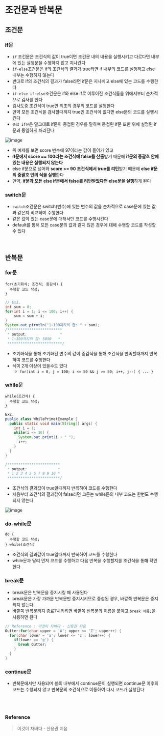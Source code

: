 # 조건문과 반복문
## 조건문
### if문
* `if` 조건문은 조건식의 값이 true이면 조건문 내의 내용을 실행시키고 다르다면 내부에 있는 실행문을 수행하지 않고 지나간다
* `if-else`조건문은 if의 조건식의 결과가 true라면 if 내부의 코드를 실행하고 else 내부는 수행하지 않는다
* 반대로 if의 조건식의 결과가 false라면 if문은 지나치고  else에 있는 코드를 수행한다
* `if-else if-else`조건문은 if와 else if로 이루어진 조건식들을 위에서부터 순차적으로 검사를 한다
* 검사도중 조건식이 true인 최초의 경우의 코드를 실행한다
* 만약 모든 조건식을 검사할때까지 true인 조건식이 없다면 else문의 코드를 실행시킨다
* `중첩 if문`은 말그대로 if문이 중첩된 경우를 말하며 중첩된 if문 또한 위에 설명된 if문과 동일하게 처리된다

![image](https://user-images.githubusercontent.com/62369538/149642737-f205a23d-b558-4030-8d3c-1bcef4420759.png)

* 위 예제를 보면 score 변수에 97이라는 값이 들어가 있고
* **if문에서 score == 100라는 조건식에 false를 산출**받기 때문에 **if문의 중괄호 안에 있는 내용은 실행되지 않는다**
* else if문으로 넘어와 **score >= 90 조건식에서 true를 리턴**받기 때문에 **else if문의 중괄호 안의 식을 실행**한다
* 만약, **if문과 모든 else if문에서 false를 리턴받았다면 else문을 실행**하게 된다

### switch문
* `switch`조건문은 switch(변수)에 있는 변수의 값을 순차적으로 case문에 있는 값과 같은지 비교하며 수행한다
* 같은 값이 있는 case문에 대해서만 코드를 수행시킨다
* default를 통해 모든 case문의 값과 같지 않은 경우에 대해 수행할 코드를 작성할 수 있다

</br>

## 반복문
### for문
    for(초기화식; 조건식; 증감식) {
      수행할 코드 작성;
    }

```java
// Ex1.
int sum = 0;
for(int i = 1; i <= 100; i++) {
    sum = sum + i;
}
System.out.pirntln("1~100까지의 합: " + sum);
/*************************
 * output:               *
 * 1~100까지의 합: 5050   *
 *************************/
```

* 초기화식을 통해 초기화된 변수의 값이 증감식을 통해 조건식을 만족할때까지 반복하여 코드를 수행한다
* 식이 2개 이상이 있을수도 있다
  * `for(int i = 0, j = 100; i <= 50 && j >= 50; i++, j--) { ... }`

### while문
    while(조건식) {
      수행할 코드 작성;
    }

```java
Ex2.
public class WhilePrimetExample {
  public static void main(String[] args) {
    int i = 1;
    while(i <= 10) {
      System.out.print(i + " ");
      i++;
    }
  }
}

/************************
 * output:              *
 * 1 2 3 4 5 6 7 8 9 10 *
 ************************/
```

* 조건식의 결과값이 true일때까지 반복하여 코드를 수행한다
* 처음부터 조건식의 결과값이 false라면 코든는 while문의 내부 코드는 한번도 수행되지 않는다

![image](https://user-images.githubusercontent.com/62369538/149643086-03e154f2-9448-4ca8-a86a-3a06feb9f7b7.png)


### do-while문
    do {
      수행할 코드 작성;
    } while(조건식)

* 조건식의 결과값이 true일때까지 반복하여 코드를 수행한다
* while문과 달리 먼저 코드를 수행하고 다음 반복을 수행할지를 조건식을 통해 확인한다

### break문
* break문은 반복문을 중지시킬 때 사용된다
* break문은 가장 가까운 반복문만 중지시키므로 중첩된 경우, 바깥쪽 반복문은 중지되지 않는다
* 바깥쪽 반복문까지 종료7시키려면 바깥쪽 반복문의 이름을 붙이고 `break 이름;`을 사용하면 된다

```java
// Reference : 이것이 자바다 - 신용권 지음
Outter:for(char upper = 'A'; upper <= 'Z'; upper++) {
  for(char lower = 'a'; lower <= 'z'; lower++) {
    if(lower == 'g') {
      break Outter;
    }
  }
}
```

### continue문
* 반복문에서만 사용되며 블록 내부에서 continue문이 실행되면 continue문 이후의 코드는 수행되지 않고 반복문의 조건식으로 이동하여 다시 코드가 실행된다

</br></br>

### Reference
> 이것이 자바다 - 신용권 지음
